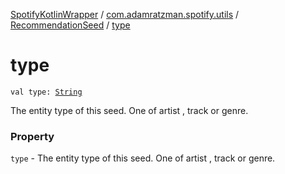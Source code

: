 [SpotifyKotlinWrapper](../../index.md) / [com.adamratzman.spotify.utils](../index.md) / [RecommendationSeed](index.md) / [type](./type.md)

# type

`val type: `[`String`](https://kotlinlang.org/api/latest/jvm/stdlib/kotlin/-string/index.html)

The entity type of this seed. One of artist , track or genre.

### Property

`type` - The entity type of this seed. One of artist , track or genre.